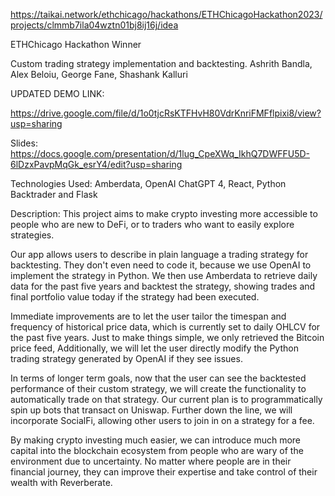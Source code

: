 https://taikai.network/ethchicago/hackathons/ETHChicagoHackathon2023/projects/clmmb7ila04wztn01bj8ij16j/idea

ETHChicago Hackathon Winner

Custom trading strategy implementation and backtesting. Ashrith Bandla, Alex Beloiu, George Fane, Shashank Kalluri

UPDATED DEMO LINK:

https://drive.google.com/file/d/1o0tjcRsKTFHvH80VdrKnriFMFflpixi8/view?usp=sharing



Slides: https://docs.google.com/presentation/d/1lug_CpeXWq_IkhQ7DWFFU5D-6lDzxPavpMqGk_esrY4/edit?usp=sharing

Technologies Used: Amberdata, OpenAI ChatGPT 4, React, Python Backtrader and Flask

Description: This project aims to make crypto investing more accessible to people who are new to DeFi, or to traders who want to easily explore strategies.

Our app allows users to describe in plain language a trading strategy for backtesting. They don't even need to code it, because we use OpenAI to implement the strategy in Python. We then use Amberdata to retrieve daily data for the past five years and backtest the strategy, showing trades and final portfolio value today if the strategy had been executed.

Immediate improvements are to let the user tailor the timespan and frequency of historical price data, which is currently set to daily OHLCV for the past five years. Just to make things simple, we only retrieved the Bitcoin price feed, Additionally, we will let the user directly modify the Python trading strategy generated by OpenAI if they see issues.

In terms of longer term goals, now that the user can see the backtested performance of their custom strategy, we will create the functionality to automatically trade on that strategy. Our current plan is to programmatically spin up bots that transact on Uniswap. Further down the line, we will incorporate SocialFi, allowing other users to join in on a strategy for a fee.

By making crypto investing much easier, we can introduce much more capital into the blockchain ecosystem from people who are wary of the environment due to uncertainty. No matter where people are in their financial journey, they can improve their expertise and take control of their wealth with Reverberate.
